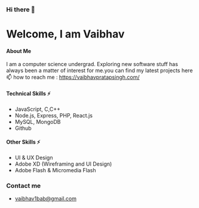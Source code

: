 ### Hi there 👋
# Welcome, I am Vaibhav
#### About Me
I am a computer science undergrad. Exploring new software stuff has always been a matter of interest for me.you can find my latest projects here
📫 how to reach me : https://vaibhavpratapsingh.com/

#### Technical Skills ⚡
* JavaScript, C,C++
* Node.js, Express, PHP, React.js
* MySQL, MongoDB
* Github

#### Other Skills ⚡
* UI & UX Design
* Adobe XD (Wireframing and UI Design)
* Adobe Flash & Micromedia Flash

### Contact me
 - vaibhav1bab@gmail.com
      
  
